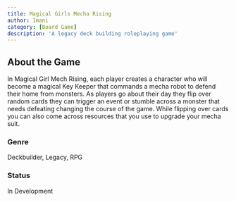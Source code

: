 ```yaml
---
title: Magical Girls Mecha Rising
author: Imani
category: [Board Game]
description: 'A legacy deck building roleplaying game'
---
```


## About the Game
In Magical Girl Mech Rising, each player creates a character who will become a magical Key Keeper that commands a mecha robot to defend their home from monsters. As players go about their day they flip over random cards they can trigger an event or stumble across a monster that needs defeating changing the course of the game. While flipping over cards you can also come across resources that you use to upgrade your mecha suit.
<!-- ### Where to Buy  -->
### Genre
Deckbuilder, Legacy, RPG
### Status
In Development
<!-- ### Updated -->